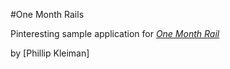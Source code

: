 #One Month Rails

Pinteresting sample application for
[*One Month Rail*](http://onemonthrails.com)

by [Phillip Kleiman]